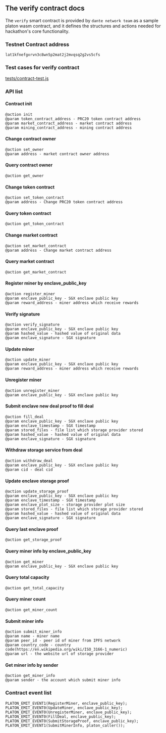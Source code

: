 ## The verify contract docs

The `verify` smart contract is provided by `dante network team` as a sample platon wasm contract, and it defines the structures and actions needed for hackathon's core functionality.

### Testnet Contract address
```
lat1kfnefgxrvn3c8wn5p2mat2j2mvqsq2g2vs5cfs
```

### Test cases for verify contract
[tests/contract-test.js](../tests/contract-test.js)

### API list

#### Contract init 
```
@action init
@param token_contract_address - PRC20 token contract address
@param market_contract_address - market contract address
@param mining_contract_address - mining contract address
```

#### Change contract owner
```
@action set_owner
@param address - market contract owner address
```

#### Query contract owner
```
@action get_owner
```

#### Change token contract
```
@action set_token_contract
@param address - Change PRC20 token contract address
```

#### Query token contract
```
@action get_token_contract
```

#### Change market contract
```
@action set_market_contract
@param address - Change market contract address
```

#### Query market contract
```
@action get_market_contract
```

#### Register miner by enclave_public_key
```
@action register_miner
@param enclave_public_key - SGX enclave public key
@param reward_address - miner address which receive rewards
```

#### Verify signature
```
@action verify_signature
@param enclave_public_key - SGX enclave public key
@param hashed_value - hashed value of original data
@param enclave_signature - SGX signature
```

#### Update miner
```
@action update_miner
@param enclave_public_key - SGX enclave public key
@param reward_address - miner address which receive rewards
```


#### Unregister miner
```
@action unregister_miner
@param enclave_public_key - SGX enclave public key
```

#### Submit enclave new deal proof to fill deal
```
@action fill_deal
@param enclave_public_key - SGX enclave public key
@param enclave_timestamp - SGX timestamp
@param stored_files - file list which storage provider stored
@param hashed_value - hashed value of original data
@param enclave_signature - SGX signature
```

#### Withdraw storage service from deal
```
@action withdraw_deal
@param enclave_public_key - SGX enclave public key
@param cid - deal cid
```

#### Update enclave storage proof
```
@action update_storage_proof
@param enclave_public_key - SGX enclave public key
@param enclave_timestamp - SGX timestamp
@param enclave_plot_size - storage provider plot size
@param stored_files - file list which storage provider stored
@param hashed_value - hashed value of original data
@param enclave_signature - SGX signature
```

#### Query last enclave proof
```
@action get_storage_proof
```

#### Query miner info by enclave_public_key
```
@action get_miner
@param enclave_public_key - SGX enclave public key
```

#### Query total capacity
```
@action get_total_capacity
```

#### Query miner count
```
@action get_miner_count
```

#### Submit miner info
```
@action submit_miner_info
@param name - miner name
@param peer_id - peer id of miner from IPFS network
@param country_code - country code(https://en.wikipedia.org/wiki/ISO_3166-1_numeric)
@param url - the website url of storage provider
```

#### Get miner info by sender
```
@action get_miner_info
@param sender - the account which submit miner info
```

### Contract event list
```
PLATON_EMIT_EVENT1(RegisterMiner, enclave_public_key);
PLATON_EMIT_EVENT0(UpdateMiner, enclave_public_key);
PLATON_EMIT_EVENT0(UnregisterMiner, enclave_public_key);
PLATON_EMIT_EVENT0(FillDeal, enclave_public_key);
PLATON_EMIT_EVENT0(SubmitStorageProof, enclave_public_key);
PLATON_EMIT_EVENT1(SubmitMinerInfo, platon_caller());
```